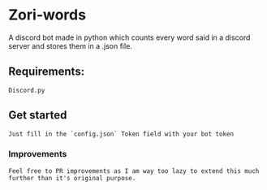# Zori-words
A discord bot made in python which counts every word said in a discord server and stores them in a .json file.

## Requirements:
```
Discord.py
```

## Get started
```
Just fill in the `config.json` Token field with your bot token
```



### Improvements
```
Feel free to PR improvements as I am way too lazy to extend this much further than it's original purpose.
```
